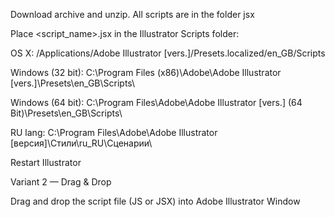 Download archive and unzip. All scripts are in the folder jsx

Place <script_name>.jsx in the Illustrator Scripts folder:

OS X: /Applications/Adobe Illustrator [vers.]/Presets.localized/en_GB/Scripts

Windows (32 bit): C:\Program Files (x86)\Adobe\Adobe Illustrator [vers.]\Presets\en_GB\Scripts\

Windows (64 bit): C:\Program Files\Adobe\Adobe Illustrator [vers.] (64 Bit)\Presets\en_GB\Scripts\

RU lang: C:\Program Files\Adobe\Adobe Illustrator [версия]\Стили\ru_RU\Сценарии\

Restart Illustrator

Variant 2 — Drag & Drop

Drag and drop the script file (JS or JSX) into Adobe Illustrator Window
